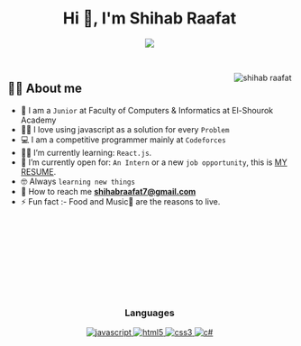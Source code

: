 <h1 align="center">Hi 👋, I'm Shihab Raafat</h1>
<p align="center">
  <img src="https://readme-typing-svg.herokuapp.com?lines=Front-End+Developer;Freelancer+at+khamsat.com;React.js+%7C+ES5+%7C+Bootstrap+5">
</p>


<br>

<p><img align="right" src="https://github.com/Adam-pw/Adam-pw/blob/main/animation_500_kxa883sd.gif" alt="shihab raafat" /></p>


## :sassy_man:  About me
- :school: I am a `Junior` at Faculty of Computers & Informatics at El-Shourok Academy
- :technologist: I love using javascript as a solution for every `Problem`
- :computer: I am a competitive programmer mainly at `Codeforces`
- :student: I’m currently learning: `React.js`.
- :thinking: I’m currently open for: `An Intern` or a new `job opportunity`, this is [MY RESUME](https://drive.google.com/file/d/1fINY5sx6PrWEHC8KJqBDvYyvA1fRSpdE/view).
- :nerd_face: Always `learning new things`
- 📧  How to reach me **shihabraafat7@gmail.com**
- ⚡ Fun fact :- Food and Music🎵 are the reasons to live.

<br>
<br>
<br>
<br>
<br>
<br>
<br>
<br>

<h3 align="center">Languages</h3>
<p align="center">

  <a href="https://developer.mozilla.org/en-US/docs/Web/JavaScript" target="_blank"> 
    <img src="https://img.shields.io/badge/Javascript-F7DF1E.svg?style=for-the-badge&logo=javascript&logoColor=black"
      alt="javascript"/> 
  </a>
  <a href="https://www.w3.org/html/" target="_blank"> 
    <img src="https://img.shields.io/badge/html-E34F26.svg?style=for-the-badge&logo=html5&logoColor=white"
      alt="html5"/> 
  </a>
  <a href="https://www.w3schools.com/css/" target="_blank">
    <img src="https://img.shields.io/badge/css-1572B6.svg?style=for-the-badge&logo=css3&logoColor=white"
      alt="css3"/>
  </a>
  <a href="https://www.w3schools.com/css/" target="_blank">
    <img src="https://img.shields.io/badge/c%23-blueviolet?style=for-the-badge&logo=c%23&logoColor=blueviolet"
      alt="c#"/>
  </a>

</p>




